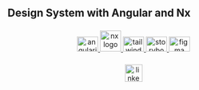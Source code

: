<h2 align="left">Design System with Angular and Nx</h2>

<!-- <h4 align="center">
  My result, using Angular and Nrwl Nx (monorepo), after completing the Rocketseat online course (available on their platform): "Ignite Lab: Building a Design System with React and Figma"
</h4> -->

<!-- ###

<p align="center">
  <a href="#computer-technologies">Technologies</a>&nbsp;&nbsp;&nbsp;|&nbsp;&nbsp;&nbsp;
  <a href="#installing-the-application">How to run</a>&nbsp;&nbsp;&nbsp;|&nbsp;&nbsp;&nbsp;
  <a href="#page_facing_up-license">License</a>&nbsp;&nbsp;&nbsp;|&nbsp;&nbsp;&nbsp;
  <a href="#mailbox_with_mail-get-in-touch">Get in touch</a>
</p>
<br><br> -->

###

<div align="center">
  <a href="https://angular.io/">
    <img src="https://cdn.jsdelivr.net/gh/devicons/devicon/icons/angularjs/angularjs-original.svg" height="30" width="42" alt="angularjs logo"  />
  </a>
  <a href="https://nx.dev/">
    <img src="https://raw.githubusercontent.com/nrwl/nx/master/images/nx-logo.png" width="42" alt="nx logo">
  </a>
  <a href="https://tailwindcss.com/">
    <img src="https://cdn.jsdelivr.net/gh/devicons/devicon/icons/tailwindcss/tailwindcss-plain.svg" height="30" width="42" alt="tailwindcss logo"  />
  </a>
  <a href="https://storybook.js.org/">
    <img src="https://cdn.jsdelivr.net/gh/devicons/devicon/icons/storybook/storybook-original.svg" height="30" width="42" alt="storybook logo"  />
  </a>
  <a href="https://www.figma.com/design/">
    <img src="https://cdn.jsdelivr.net/gh/devicons/devicon/icons/figma/figma-original.svg" height="30" width="42" alt="figma logo"  />
  </a>
</div>

###

<!-- <div align="center">
  <img height="200" src="https://i.imgflip.com/65efzo.gif"  />
</div> -->

###

<div align="center">
  <a href="https://www.linkedin.com/in/diegojurfest/">
    <img src="https://img.shields.io/static/v1?message=LinkedIn&logo=linkedin&label=&color=0077B5&logoColor=white&labelColor=&style=for-the-badge" height="35" alt="linkedin logo"  />
  </a>
</div>

###

<!-- TODO: Add storybook components website link (Netlify or GH) -->
<!-- TODO: Add login website link (Netlify or GH) -->

<!-- TODO: Add storybook login website link (Netlify or GH) -->
<!-- https://jurfest.github.io/nxng-design-system/ -->

<!-- TODO: Compose components and login page storybooks and deploy -->

<!-- TODO: Add figma ds link -->

<!-- ### Thats it ! :wave:

---

by Diego Jurfest :tada: -->
